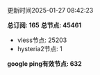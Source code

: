 更新时间2025-01-27 08:42:23

**总订阅: 165**
**总节点: 45461**
- vless节点: 25203
- hysteria2节点: 1

**google ping有效节点: 632**
